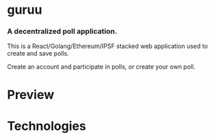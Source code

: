 # guruu
### A decentralized poll application. 
This is a React/Golang/Ethereum/IPSF stacked web application used to create and save polls.

Create an account and participate in polls, or create your own poll. 

# Preview

# Technologies
